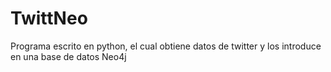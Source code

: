 # TwittNeo
Programa escrito en python, el cual obtiene datos de twitter y los introduce en una base de datos Neo4j
